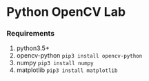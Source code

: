 # Python OpenCV Lab

### Requirements
1.  python3.5+
2.  opencv-python
    ``` pip3 install opencv-python ```
3. numpy
    ``` pip3 install numpy ```
4. matplotlib
    ``` pip3 install matplotlib ```
